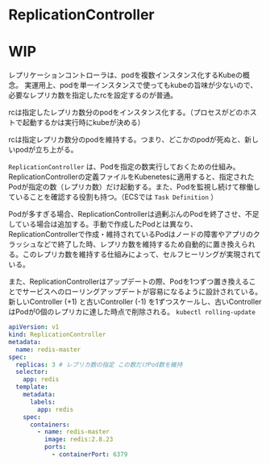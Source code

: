 # ReplicationController

# WIP

レプリケーションコントローラは、podを複数インスタンス化するKubeの概念。
実運用上、podを単一インスタンスで使ってもkubeの旨味が少ないので、必要なレプリカ数を指定したrcを設定するのが普通。

rcは指定したレプリカ数分のpodをインスタンス化する。（プロセスがどのホストで起動するかは実行時にkubeが決める）

rcは指定レプリカ数分のpodを維持する。つまり、どこかのpodが死ぬと、新しいpodが立ち上がる。

`ReplicationController` は、Podを指定の数実行しておくための仕組み。ReplicationControllerの定義ファイルをKubenetesに適用すると、指定されたPodが指定の数（レプリカ数）だけ起動する。また、Podを監視し続けて稼働していることを確認する役割も持つ。（ECSでは `Task Definition` ）

Podが多すぎる場合、ReplicationControllerは過剰ぶんのPodを終了させ、不足している場合は追加する。手動で作成したPodとは異なり、ReplicationControllerで作成・維持されているPodはノードの障害やアプリのクラッシュなどで終了した時、レプリカ数を維持するため自動的に置き換えられる。このレプリカ数を維持する仕組みによって、セルフヒーリングが実現されている。

また、ReplicationControllerはアップデートの際、Podを1つずつ置き換えることでサービスへのローリングアップデートが容易になるように設計されている。新しいController (+1) と古いController (-1) を1ずつスケールし、古いControllerはPodが0個のレプリカに達した時点で削除される。 `kubectl rolling-update`

```yaml
apiVersion: v1
kind: ReplicationController
metadata:
  name: redis-master
spec:
  replicas: 3 # レプリカ数の指定 この数だけPod数を維持
  selector:
    app: redis
  template:
    metadata:
      labels:
        app: redis
    spec:
      containers:
        - name: redis-master
          image: redis:2.8.23
          ports:
            - containerPort: 6379
```